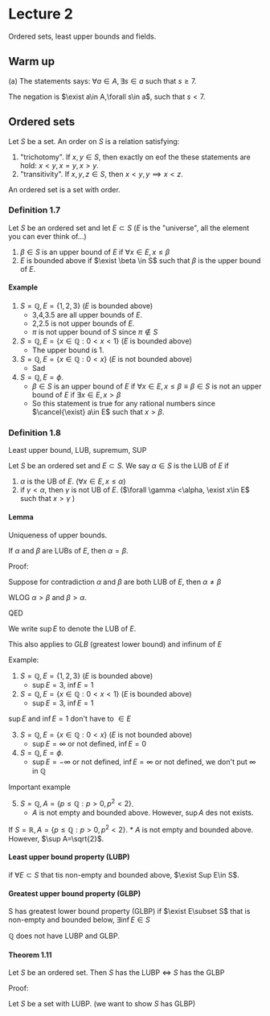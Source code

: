 # Lecture 2

Ordered sets, least upper bounds and fields.

## Warm up

(a) The statements says: $\forall a\in A, \exists s\in a$ such that $s\geq 7$.

The negation is $\exist a\in A,\forall s\in a$, such that $s<7$.

## Ordered sets

Let $S$ be a set. An order on $S$ is a relation satisfying:

1. "trichotomy". If $x,y\in S$, then exactly on eof the these statements are hold: $x<y,x=y,x>y$.
2. "transitivity". If $x,y,z\in S$, then $x<y,y\implies x<z$.

An ordered set is a set with order.

### Definition 1.7

Let $S$ be an ordered set and let $E\subset S$ ($E$ is the "universe", all the element you can ever think of...)

1. $\beta\in S$ is an upper bound of $E$ if $\forall x\in E,x\leq \beta$
2. $E$ is bounded above if $\exist \beta \in S$ such that $\beta$ is the upper bound of $E$.

#### Example

1. $S=\mathbb{Q}, E=\{1,2,3\}$ ($E$ is bounded above)
    * 3,4,3.5 are all upper bounds of $E$.
    * 2,2.5 is not upper bounds of $E$.
    * $\pi$ is not upper bound of $S$ since $\pi\notin S$
2. $S=\mathbb{Q}, E=\{x\in \mathbb{Q}:0<x<1\}$  ($E$ is bounded above)
    * The upper bound is $1$.
3. $S=\mathbb{Q}, E=\{x\in \mathbb{Q}:0<x\}$ ($E$ is not bounded above)
    * Sad
4. $S=\mathbb{Q}, E=\phi$.
    * $\beta\in S$ is an upper bound of $E$ if $\forall x\in E,x\leq \beta\equiv\beta\in S$ is not an upper bound of $E$ if $\exists x\in E,x> \beta$
    * So this statement is true for any rational numbers since $\cancel{\exist} a\in E$ such that $x>\beta$.

### Definition 1.8

Least upper bound, LUB, supremum, SUP

Let $S$ be an ordered set and $E\subset S$. We say $\alpha\in S$ is the LUB of $E$ if 

1. $\alpha$ is the UB of $E$. ($\forall x\in E,x\leq \alpha$)
2. if $\gamma<\alpha$, then $\gamma$ is not UB of $E$. ($\forall \gamma <\alpha, \exist x\in E$ such that $x>\gamma$ )

#### Lemma 

Uniqueness of upper bounds.

If $\alpha$ and $\beta$ are LUBs of $E$, then $\alpha=\beta$.

Proof:

Suppose for contradiction $\alpha$ and $\beta$ are both LUB of $E$, then $\alpha\neq\beta$

WLOG $\alpha>\beta$ and $\beta>\alpha$.

QED

We write $\sup E$ to denote the LUB of $E$.

This also applies to $GLB$ (greatest lower bound) and infinum of $E$

Example:

1. $S=\mathbb{Q}, E=\{1,2,3\}$ ($E$ is bounded above)
    * $\sup E=3$, $\inf E=1$
2. $S=\mathbb{Q}, E=\{x\in \mathbb{Q}:0<x<1\}$  ($E$ is bounded above)
    * $\sup E=3$, $\inf E=1$

$\sup E$ and $\inf E=1$ don't have to $\in E$

3. $S=\mathbb{Q}, E=\{x\in \mathbb{Q}:0<x\}$ ($E$ is not bounded above)
   * $\sup E=\infty$ or not defined, $\inf E=0$
4. $S=\mathbb{Q}, E=\phi$.
   * $\sup E=-\infty$ or not defined, $\inf E=\infty$ or not defined, we don't put $\infty$ in $\mathbb{Q}$

Important example

5. $S=\mathbb{Q}, A=\{p\leq \mathbb{Q}:p>0, p^2<2\}$.
    * $A$ is not empty and bounded above. However, $\sup A$ des not exists.

If $S=\mathbb{R}, A=\{p\leq \mathbb{Q}:p>0, p^2<2\}$.
    * $A$ is not empty and bounded above. However, $\sup A=\sqrt{2}$.

#### Least upper bound property (LUBP)

if $\forall E\subset S$ that tis non-empty and bounded above, $\exist Sup E\in S$.

#### Greatest upper bound property (GLBP)

S has greatest lower bound property (GLBP) if $\exist E\subset S$ that is non-empty and bounded below, $\exists \inf E\in S$

$\mathbb{Q}$ does not have LUBP and GLBP.

#### Theorem 1.11

Let $S$ be an ordered set. Then $S$ has the LUBP $\iff$ $S$ has the GLBP

Proof:

Let $S$ be a set with LUBP. (we want to show $S$ has GLBP)